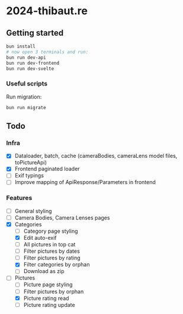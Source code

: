 # 2024-thibaut.re

## Getting started

```bash
bun install
# now open 3 terminals and run:
bun run dev-api
bun run dev-frontend
bun run dev-svelte
```

### Useful scripts

Run migration:

```sh
bun run migrate
```

## Todo

### Infra

- [x] Dataloader, batch, cache (cameraBodies, cameraLens model files, toPictureApi)
- [x] Frontend paginated loader
- [ ] Exif typings
- [ ] Improve mapping of ApiResponse/Parameters in frontend

### Features

- [ ] General styling
- [ ] Camera Bodies, Camera Lenses pages
- [x] Categories
  - [ ] Category page styling
  - [x] Edit auto-exif
  - [ ] All pictures in top cat
  - [ ] Filter pictures by dates
  - [ ] Filter pictures by rating
  - [x] Filter categories by orphan
  - [ ] Download as zip
- [ ] Pictures
  - [ ] Picture page styling
  - [ ] Filter pictures by orphan
  - [x] Picture rating read
  - [ ] Picture rating update
